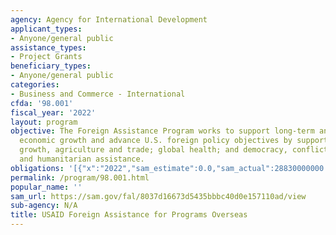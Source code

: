 ```yaml
---
agency: Agency for International Development
applicant_types:
- Anyone/general public
assistance_types:
- Project Grants
beneficiary_types:
- Anyone/general public
categories:
- Business and Commerce - International
cfda: '98.001'
fiscal_year: '2022'
layout: program
objective: The Foreign Assistance Program works to support long-term and equitable
  economic growth and advance U.S. foreign policy objectives by supporting economic
  growth, agriculture and trade; global health; and democracy, conflict prevention
  and humanitarian assistance.
obligations: '[{"x":"2022","sam_estimate":0.0,"sam_actual":28830000000.0,"usa_spending_actual":28829469064.0},{"x":"2023","sam_estimate":30000000000.0,"sam_actual":0.0,"usa_spending_actual":22211876531.71},{"x":"2024","sam_estimate":32000000000.0,"sam_actual":0.0,"usa_spending_actual":0.0}]'
permalink: /program/98.001.html
popular_name: ''
sam_url: https://sam.gov/fal/8037d16673d5435bbbc40d0e157110ad/view
sub-agency: N/A
title: USAID Foreign Assistance for Programs Overseas
---
```

